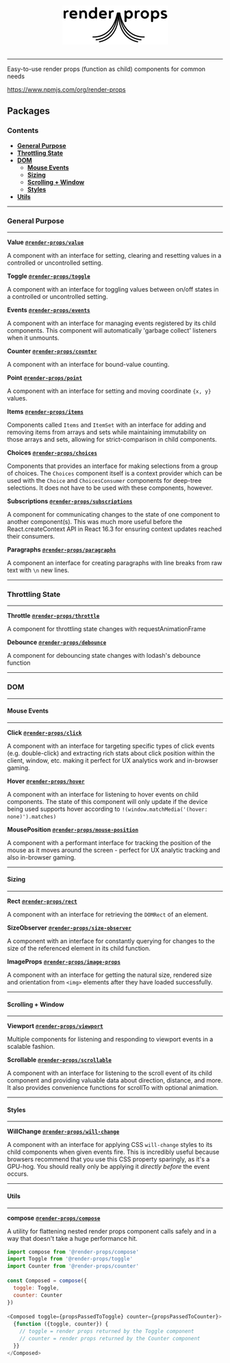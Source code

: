 <p align=center>
  <br/>
  <br/>
  <img src='assets/logo.png'/>
  <br/>
  <br/>
</p>

______

Easy-to-use render props (function as child) components for common needs

https://www.npmjs.com/org/render-props

## Packages

### Contents
- [**General Purpose**](#general-purpose)
- [**Throttling State**](#throttling-state)
- [**DOM**](#dom)
  - [**Mouse Events**](#mouse-events)
  - [**Sizing**](#sizing)
  - [**Scrolling + Window**](#scrolling--window)
  - [**Styles**](#styles)
- [**Utils**](#utils)

______

### General Purpose

______

**Value** [**`@render-props/value`**](./packages/value)

A component with an interface for setting, clearing and resetting values
in a controlled or uncontrolled setting.


**Toggle** [**`@render-props/toggle`**](./packages/toggle)

A component with an interface for toggling values between on/off states
in a controlled or uncontrolled setting.


**Events** [**`@render-props/events`**](./packages/events)

A component with an interface for managing events registered by its child
components. This component will automatically 'garbage collect' listeners when it
unmounts.


**Counter** [**`@render-props/counter`**](./packages/counter)

A component with an interface for bound-value counting.


**Point** [**`@render-props/point`**](./packages/point)

A component with an interface for setting and moving coordinate `{x, y}`
values.


**Items** [**`@render-props/items`**](./packages/items)

Components called `Items` and `ItemSet` with an interface for adding and
removing items from arrays and sets while maintaining immutability on those
arrays and sets, allowing for strict-comparison in child components.


**Choices** [**`@render-props/choices`**](./packages/choices)

Components that provides an interface for making selections from
a group of choices. The `Choices` component itself is a context provider which
can be used with the `Choice` and `ChoicesConsumer` components for deep-tree
selections. It does not have to be used with these components, however.


**Subscriptions** [**`@render-props/subscriptions`**](./packages/subscriptions)

A component for communicating changes to the state of one component to
another component(s). This was much more useful before the React.createContext
API in React 16.3 for ensuring context updates reached their consumers.


**Paragraphs** [**`@render-props/paragraphs`**](./packages/paragraphs)

A component an interface for creating paragraphs with line breaks from
raw text with `\n` new lines.

_____

### Throttling State

_____

**Throttle** [**`@render-props/throttle`**](./packages/throttle)

A component for throttling state changes with requestAnimationFrame


**Debounce** [**`@render-props/debounce`**](./packages/debounce)

A component for debouncing state changes with lodash's debounce function

_____

### DOM

_____

#### Mouse Events
_____

**Click** [**`@render-props/click`**](./packages/click)

A component with an interface for targeting specific types of click events
(e.g. double-click) and extracting rich stats about click position within the
client, window, etc. making it perfect for UX analytics work and in-browser
gaming.


**Hover** [**`@render-props/hover`**](./packages/hover)

A component with an interface for listening to hover events on child
components. The state of this component will only update if the device being
used supports hover according to `!(window.matchMedia('(hover: none)').matches)`


**MousePosition** [**`@render-props/mouse-position`**](./packages/mouse-position)

A component with a performant interface for tracking
the position of the mouse as it moves around the screen - perfect for UX
analytic tracking and also in-browser gaming.

_____

#### Sizing

_____

**Rect** [**`@render-props/rect`**](./packages/rect)

A component with an interface for retrieving the `DOMRect` of an element.


**SizeObserver** [**`@render-props/size-observer`**](./packages/size-observer)

A component with an interface for constantly querying for
changes to the size of the referenced element in its child function.


**ImageProps** [**`@render-props/image-props`**](./packages/image-props)

A component with an interface for getting the natural size,
rendered size and orientation from `<img>` elements after they have loaded
successfully.

_____

#### Scrolling + Window

_____

**Viewport** [**`@render-props/viewport`**](./packages/viewport)

Multiple components for listening and responding to viewport events in a
scalable fashion.


**Scrollable** [**`@render-props/scrollable`**](./packages/scrollable)

A component with an interface for listening to the scroll
event of its child component and providing valuable data about direction, distance,
and more. It also provides convenience functions for scrollTo with optional animation.

_____

#### Styles

_____

**WillChange** [**`@render-props/will-change`**](./packages/will-change)

A component with an interface for applying CSS `will-change`
styles to its child components when given events fire. This is incredibly useful
because browsers recommend that you use this CSS property sparingly, as it's
a GPU-hog. You should really only be applying it *directly before* the event
occurs.

_____

#### Utils

_____

**compose** [**`@render-props/compose`**](./packages/compose)

A utility for flattening nested render props component calls safely and
in a way that doesn't take a huge performance hit.
```js
import compose from '@render-props/compose'
import Toggle from '@render-props/toggle'
import Counter from '@render-props/counter'

const Composed = compose({
  toggle: Toggle,
  counter: Counter
})

<Composed toggle={propsPassedToToggle} counter={propsPassedToCounter}>
  {function ({toggle, counter}) {
    // toggle = render props returned by the Toggle component
    // counter = render props returned by the Counter component
  }}
</Composed>
```
